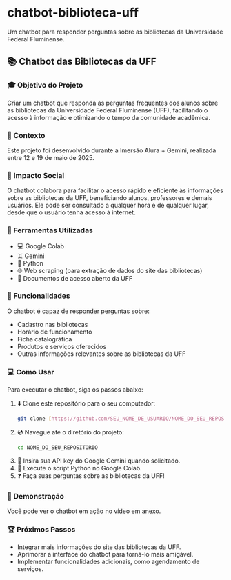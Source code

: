 # chatbot-biblioteca-uff
Um chatbot para responder perguntas sobre as bibliotecas da Universidade Federal Fluminense.
## :books: Chatbot das Bibliotecas da UFF

### 🎓 Objetivo do Projeto

Criar um chatbot que responda às perguntas frequentes dos alunos sobre as bibliotecas da Universidade Federal Fluminense (UFF), facilitando o acesso à informação e otimizando o tempo da comunidade acadêmica.

### :calendar: Contexto

Este projeto foi desenvolvido durante a Imersão Alura + Gemini, realizada entre 12 e 19 de maio de 2025.

### :handshake: Impacto Social

O chatbot colabora para facilitar o acesso rápido e eficiente às informações sobre as bibliotecas da UFF, beneficiando alunos, professores e demais usuários. Ele pode ser consultado a qualquer hora e de qualquer lugar, desde que o usuário tenha acesso à internet.

### :toolbox: Ferramentas Utilizadas

* :computer:   Google Colab
* :gemini:   Gemini
* :snake:   Python
* :globe_with_meridians: Web scraping (para extração de dados do site das bibliotecas)
* :open_file_folder: Documentos de acesso aberto da UFF

### :rocket: Funcionalidades

O chatbot é capaz de responder perguntas sobre:

* Cadastro nas bibliotecas
* Horário de funcionamento
* Ficha catalográfica
* Produtos e serviços oferecidos
* Outras informações relevantes sobre as bibliotecas da UFF

### :computer: Como Usar

Para executar o chatbot, siga os passos abaixo:

1.  :arrow_down: Clone este repositório para o seu computador:
    ```bash
    git clone [https://github.com/SEU_NOME_DE_USUARIO/NOME_DO_SEU_REPOSITORIO.git](https://github.com/SEU_NOME_DE_USUARIO/NOME_DO_SEU_REPOSITORIO.git)
    ```
2.  :cd: Navegue até o diretório do projeto:
    ```bash
    cd NOME_DO_SEU_REPOSITORIO
    ```
3.  :key: Insira sua API key do Google Gemini quando solicitado.
4.  :running: Execute o script Python no Google Colab.
5.  :question: Faça suas perguntas sobre as bibliotecas da UFF!

### :movie_camera: Demonstração

Você pode ver o chatbot em ação no vídeo em anexo.

### :trophy: Próximos Passos

* Integrar mais informações do site das bibliotecas da UFF.
* Aprimorar a interface do chatbot para torná-lo mais amigável.
* Implementar funcionalidades adicionais, como agendamento de serviços.
